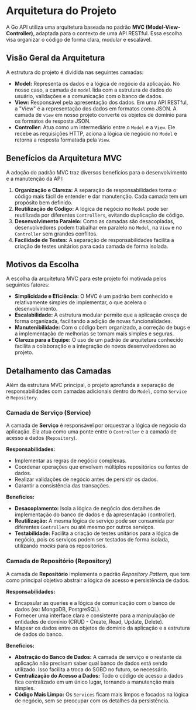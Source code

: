# Arquitetura do Projeto

A Go API utiliza uma arquitetura baseada no padrão **MVC (Model-View-Controller)**, adaptada para o contexto de uma API RESTful. Essa escolha visa organizar o código de forma clara, modular e escalável.

## Visão Geral da Arquitetura

A estrutura do projeto é dividida nas seguintes camadas:

- **Model:** Representa os dados e a lógica de negócio da aplicação. No nosso caso, a camada de `model` lida com a estrutura de dados do usuário, validações e a comunicação com o banco de dados.
- **View:** Responsável pela apresentação dos dados. Em uma API RESTful, a "View" é a representação dos dados em formatos como JSON. A camada de `view` em nosso projeto converte os objetos de domínio para os formatos de resposta JSON.
- **Controller:** Atua como um intermediário entre o `Model` e a `View`. Ele recebe as requisições HTTP, aciona a lógica de negócio no `Model` e retorna a resposta formatada pela `View`.

## Benefícios da Arquitetura MVC

A adoção do padrão MVC traz diversos benefícios para o desenvolvimento e a manutenção da API:

1.  **Organização e Clareza:** A separação de responsabilidades torna o código mais fácil de entender e dar manutenção. Cada camada tem um propósito bem definido.
2.  **Reutilização de Código:** A lógica de negócio no `Model` pode ser reutilizada por diferentes `Controllers`, evitando duplicação de código.
3.  **Desenvolvimento Paralelo:** Como as camadas são desacopladas, desenvolvedores podem trabalhar em paralelo no `Model`, na `View` e no `Controller` sem grandes conflitos.
4.  **Facilidade de Testes:** A separação de responsabilidades facilita a criação de testes unitários para cada camada de forma isolada.

## Motivos da Escolha

A escolha da arquitetura MVC para este projeto foi motivada pelos seguintes fatores:

-   **Simplicidade e Eficiência:** O MVC é um padrão bem conhecido e relativamente simples de implementar, o que acelera o desenvolvimento.
-   **Escalabilidade:** A estrutura modular permite que a aplicação cresça de forma organizada, facilitando a adição de novas funcionalidades.
-   **Manutenibilidade:** Com o código bem organizado, a correção de bugs e a implementação de melhorias se tornam mais simples e seguras.
-   **Clareza para a Equipe:** O uso de um padrão de arquitetura conhecido facilita a colaboração e a integração de novos desenvolvedores ao projeto.

## Detalhamento das Camadas

Além da estrutura MVC principal, o projeto aprofunda a separação de responsabilidades com camadas adicionais dentro do `Model`, como `Service` e `Repository`.

### Camada de Serviço (Service)

A camada de **Serviço** é responsável por orquestrar a lógica de negócio da aplicação. Ela atua como uma ponte entre o `Controller` e a camada de acesso a dados (`Repository`).

**Responsabilidades:**

-   Implementar as regras de negócio complexas.
-   Coordenar operações que envolvem múltiplos repositórios ou fontes de dados.
-   Realizar validações de negócio antes de persistir os dados.
-   Garantir a consistência das transações.

**Benefícios:**

-   **Desacoplamento:** Isola a lógica de negócio dos detalhes de implementação do banco de dados e da apresentação (controller).
-   **Reutilização:** A mesma lógica de serviço pode ser consumida por diferentes `Controllers` ou até mesmo por outros serviços.
-   **Testabilidade:** Facilita a criação de testes unitários para a lógica de negócio, pois os serviços podem ser testados de forma isolada, utilizando *mocks* para os repositórios.

### Camada de Repositório (Repository)

A camada de **Repositório** implementa o padrão *Repository Pattern*, que tem como principal objetivo abstrair a lógica de acesso e persistência de dados.

**Responsabilidades:**

-   Encapsular as queries e a lógica de comunicação com o banco de dados (ex: MongoDB, PostgreSQL).
-   Fornecer uma interface clara e consistente para a manipulação de entidades de domínio (CRUD - Create, Read, Update, Delete).
-   Mapear os dados entre os objetos de domínio da aplicação e a estrutura de dados do banco.

**Benefícios:**

-   **Abstração do Banco de Dados:** A camada de serviço e o restante da aplicação não precisam saber qual banco de dados está sendo utilizado. Isso facilita a troca do SGBD no futuro, se necessário.
-   **Centralização do Acesso a Dados:** Todo o código de acesso a dados fica centralizado em um único lugar, tornando a manutenção mais simples.
-   **Código Mais Limpo:** Os `Services` ficam mais limpos e focados na lógica de negócio, sem se preocupar com os detalhes da persistência.